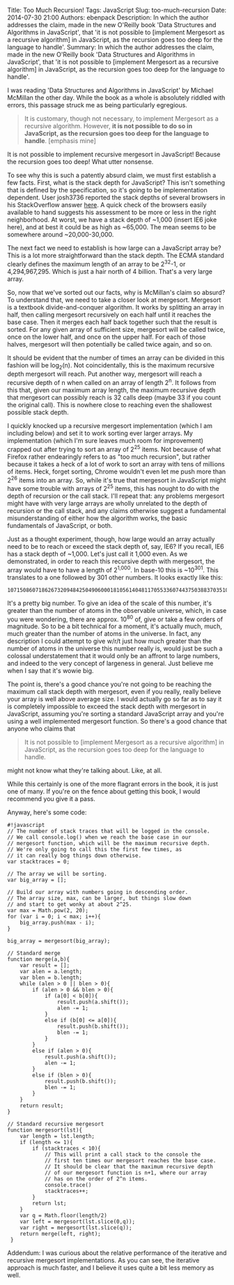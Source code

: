 Title: Too Much Recursion!
Tags: JavaScript
Slug: too-much-recursion
Date: 2014-07-30 21:00
Authors: ebenpack
Description: In which the author addresses the claim, made in the new O'Reilly book 'Data Structures and Algorithms in JavaScript', that 'it is not possible to [implement Mergesort as a recursive algorithm] in JavaScript, as the recursion goes too deep for the language to handle'.
Summary: In which the author addresses the claim, made in the new O'Reilly book 'Data Structures and Algorithms in JavaScript', that 'it is not possible to [implement Mergesort as a recursive algorithm] in JavaScript, as the recursion goes too deep for the language to handle'.

I was reading 'Data Structures and Algorithms in JavaScript' by Michael McMillan the other day. While the book as a whole is absolutely riddled with errors, this passage struck me as being particularly egregious.

> It is customary, though not necessary, to implement Mergesort as a recursive algorithm. However, **it is not possible to do so in JavaScript, as the recursion goes too deep for the language to handle**. [emphasis mine]

It is not possible to implement recursive mergesort in JavaScript! Because the recursion goes too deep! What utter nonsense.

To see why this is such a patently absurd claim, we must first establish a few facts. First, what is the stack depth for JavaScript? This isn't something that is defined by the specification, so it's going to be implementation dependent. User josh3736 reported the stack depths of several browsers in his StackOverflow answer [here](http://stackoverflow.com/questions/7826992/browser-javascript-stack-size-limit#7828803). A quick check of the browsers easily available to hand suggests his assessment to be more or less in the right neighborhood. At worst, we have a stack depth of ~1,000 (insert IE6 joke here), and at best it could be as high as ~65,000. The mean seems to be somewhere around ~20,000-30,000.

The next fact we need to establish is how large can a JavaScript array be? This is a lot more straightforward than the stack depth. The ECMA standard clearly defines the maximum length of an array to be 2<sup>32</sup>-1, or 4,294,967,295. Which is just a hair north of 4 billion. That's a very large array.

So, now that we've sorted out our facts, why is McMillan's claim so absurd? To understand that, we need to take a closer look at mergesort. Mergesort is a textbook divide-and-conquer algorithm. It works by splitting an array in half, then calling mergesort recursively on each half until it reaches the base case. Then it merges each half back together such that the result is sorted. For any given array of sufficient size, mergesort will be called twice, once on the lower half, and once on the upper half. For each of those halves, mergesort will then potentially be called twice again, and so on.

It should be evident that the number of times an array can be divided in this fashion will be log<sub>2</sub>(n). Not coincidentally, this is the maximum recursive depth mergesort will reach. Put another way, mergesort will reach a recursive depth of n when called on an array of length 2<sup>n</sup>. It follows from this that, given our maximum array length, the maximum recursive depth that mergesort can possibly reach is 32 calls deep (maybe 33 if you count the original call). This is nowhere close to reaching even the shallowest possible stack depth.

I quickly knocked up a recursive mergesort implementation (which I am including below) and set it to work sorting ever larger arrays. My implementation (which I'm sure leaves much room for improvement) crapped out after trying to sort an array of 2<sup>25</sup> items. Not because of what Firefox rather endearingly refers to as "too much recursion", but rather because it takes a heck of a lot of work to sort an array with tens of millions of items. Heck, forget sorting, Chrome wouldn't even let me push more than 2<sup>26</sup> items into an array. So, while it's true that mergesort in JavaScript might have some trouble with arrays of 2<sup>25</sup> items, this has nought to do with the depth of recursion or the call stack. I'll repeat that: any problems mergesort might have with very large arrays are wholly unrelated to the depth of recursion or the call stack, and any claims otherwise suggest a fundamental misunderstanding of either how the algorithm works, the basic fundamentals of JavaScript, or both.

Just as a thought experiment, though, how large would an array actually need to be to reach or exceed the stack depth of, say, IE6? If you recall, IE6 has a stack depth of ~1,000. Let's just call it 1,000 even. As we demonstrated, in order to reach this recursive depth with mergesort, the array would have to have a length of 2<sup>1,000</sup>. In base-10 this is ~10<sup>301</sup>. This translates to a one followed by 301 other numbers. It looks exactly like this:

    10715086071862673209484250490600018105614048117055336074437503883703510511249361224931983788156958581275946729175531468251871452856923140435984577574698574803934567774824230985421074605062371141877954182153046474983581941267398767559165543946077062914571196477686542167660429831652624386837205668069376

It's a pretty big number. To give an idea of the scale of this number, it's greater than the number of atoms in the observable universe, which, in case you were wondering, there are approx. 10<sup>80</sup> of, give or take a few orders of magnitude. So to be a bit technical for a moment, it's actually much, much, much greater than the number of atoms in the universe. In fact, any description I could attempt to give w/r/t just how much greater than the number of atoms in the universe this number really is, would just be such a colossal understatement that it would only be an affront to large numbers, and indeed to the very concept of largeness in general. Just believe me when I say that it's wowie big.

The point is, there's a good chance you're not going to be reaching the maximum call stack depth with mergesort, even if you really, really believe your array is well above average size. I would actually go so far as to say it is completely impossible to exceed the stack depth with mergesort in JavaScript, assuming you're sorting a standard JavaScript array and you're using a well implemented mergesort function. So there's a good chance that anyone who claims that

> It is not possible to [implement Mergesort as a recursive algorithm] in JavaScript, as the recursion goes too deep for the language to handle.

might not know what they're talking about. Like, at all.

While this certainly is one of the more flagrant errors in the book, it is just one of many. If you're on the fence about getting this book, I would recommend you give it a pass.

Anyway, here's some code:

    #!javascript
    // The number of stack traces that will be logged in the console.
    // We call console.log() when we reach the base case in our
    // mergesort function, which will be the maximum recursive depth.
    // We're only going to call this the first few times, as
    // it can really bog things down otherwise.
    var stacktraces = 0;

    // The array we will be sorting.
    var big_array = [];

    // Build our array with numbers going in descending order.
    // The array size, max, can be larger, but things slow down 
    // and start to get wonky at about 2^25.
    var max = Math.pow(2, 20);
    for (var i = 0; i < max; i++){
        big_array.push(max - i);
    }

    big_array = mergesort(big_array);

    // Standard merge
    function merge(a,b){
        var result = [];
        var alen = a.length;
        var blen = b.length;
        while (alen > 0 || blen > 0){
            if (alen > 0 && blen > 0){
                if (a[0] < b[0]){
                    result.push(a.shift());
                    alen -= 1;
                }
                else if (b[0] <= a[0]){
                    result.push(b.shift());
                    blen -= 1;
                }
            }
            else if (alen > 0){
                result.push(a.shift());
                alen -= 1;
            }
            else if (blen > 0){
                result.push(b.shift());
                blen -= 1;
            }
        }
        return result;
    }

    // Standard recursive mergesort
    function mergesort(lst){
        var length = lst.length;
        if (length <= 1){
            if (stacktraces < 10){
                // This will print a call stack to the console the
                // first ten times our mergesort reaches the base case.
                // It should be clear that the maximum recursive depth
                // of our mergesort function is n+1, where our array
                // has on the order of 2^n items.
                console.trace()
                stacktraces++;
            }
            return lst;
        }
        var q = Math.floor(length/2)
        var left = mergesort(lst.slice(0,q));
        var right = mergesort(lst.slice(q));
        return merge(left, right);
     }

Addendum: I was curious about the relative performance of the iterative and recursive mergesort implementations. As you can see, the iterative approach is much faster, and I believe it uses quite a bit less memory as well.


<div id="graph">
    <style scoped>
        path {
            stroke-width: 3;
            fill: none;
        }

        .iter{
            stroke: steelblue;
        }

        .recurse{
            stroke: rgb(223, 94, 98);
        }
        
        .axis {
          shape-rendering: crispEdges;
        }

        .x.axis line {
          stroke: lightgrey;
        }

        .x.axis .minor {
          stroke-opacity: .5;
        }

        .x.axis path {
          display: none;
        }

        .y.axis line, .y.axis path {
          fill: none;
          stroke: #000;
        }
    </style>
    <svg viewBox="0 0 1000 400">
        <g transform="translate(80,80)">
            <g class="x axis" transform="translate(0,240)">
                <g class="tick" transform="translate(0,0)">
                    <line y2="-240" x2="0"></line>
                    <text y="10" x="0" dy=".71em" style="text-anchor: middle;">2⁹</text>
                </g>
                <g class="tick" transform="translate(120,0)">
                    <line y2="-240" x2="0"></line>
                    <text y="10" x="0" dy=".71em" style="text-anchor: middle;">2¹⁰</text>
                </g>
                <g class="tick" transform="translate(240,0)">
                    <line y2="-240" x2="0"></line>
                    <text y="10" x="0" dy=".71em" style="text-anchor: middle;">2¹¹</text>
                </g>
                <g class="tick" transform="translate(360,0)">
                    <line y2="-240" x2="0"></line>
                    <text y="10" x="0" dy=".71em" style="text-anchor: middle;">2¹²</text>
                </g>
                <g class="tick" transform="translate(480,0)">
                    <line y2="-240" x2="0"></line>
                    <text y="10" x="0" dy=".71em" style="text-anchor: middle;">2¹³</text>
                </g>
                <g class="tick" transform="translate(599.9999999999999,0)">
                    <line y2="-240" x2="0"></line>
                    <text y="10" x="0" dy=".71em" style="text-anchor: middle;">2¹⁴</text>
                </g>
                <g class="tick" transform="translate(720,0)">
                    <line y2="-240" x2="0"></line>
                    <text y="10" x="0" dy=".71em" style="text-anchor: middle;">2¹⁵</text>
                </g>
                <g class="tick" transform="translate(840,0)">
                    <line y2="-240" x2="0"></line>
                    <text y="10" x="0" dy=".71em" style="text-anchor: middle;">2¹⁶</text>
                </g>
                <path class="domain" d="M0,-240V0H840V-240"></path>
            </g>
            <text class="y label" text-anchor="end" y="6" dy=".75em" transform="rotate(-90)">execution time (milliseconds)</text>
            <text class="x label" text-anchor="end" x="200" y="280" dx=".75em">array length</text>
            <rect x="140" y="55" width="10" height="10" style="fill: steelblue;"></rect>
            <rect x="140" y="25" width="10" height="10" style="fill: rgb(223, 94, 98);"></rect>
            <text text-anchor="start" x="160" y="65">Iterative</text>
            <text text-anchor="start" x="160" y="35">Recursive</text>
            <g class="y axis" transform="translate(-25,0)">
                <g class="tick" transform="translate(0,240)">
                    <line x2="-6" y2="0"></line>
                    <text x="-9" y="0" dy=".32em" style="text-anchor: end;">0</text>
                </g>
                <g class="tick" transform="translate(0,188.4978540772532)">
                    <line x2="-6" y2="0"></line>
                    <text x="-9" y="0" dy=".32em" style="text-anchor: end;">100</text>
                </g>
                <g class="tick" transform="translate(0,136.99570815450642)">
                    <line x2="-6" y2="0"></line>
                    <text x="-9" y="0" dy=".32em" style="text-anchor: end;">200</text>
                </g>
                <g class="tick" transform="translate(0,85.49356223175965)">
                    <line x2="-6" y2="0"></line>
                    <text x="-9" y="0" dy=".32em" style="text-anchor: end;">300</text>
                </g>
                <g class="tick" transform="translate(0,33.99141630901286)">
                    <line x2="-6" y2="0"></line>
                    <text x="-9" y="0" dy=".32em" style="text-anchor: end;">400</text>
                </g>
                <path class="domain" d="M-6,0H0V240H-6"></path>
            </g>
            <path class="iter" d="M0,240L0,240L0,240L0,240L0,240L0,240L0,240L0,240L0,240L0,239.48497854077254L120,238.96995708154506L240,236.90987124463518L360,233.8197424892704L480,228.6695278969957L599.9999999999999,215.27896995708156L720,195.1931330472103L840,146.78111587982832"></path>
            <path class="recurse" d="M0,240L0,240L0,240L0,240L0,240L0,239.48497854077254L0,240L0,240L0,239.48497854077254L0,238.4549356223176L120,237.42489270386267L240,233.3047210300429L360,225.57939914163092L480,214.24892703862662L599.9999999999999,185.40772532188842L720,121.54506437768241L840,0"></path>
        </g>
    </svg>
</div>
